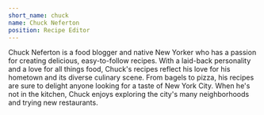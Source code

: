 ```yaml
---
short_name: chuck
name: Chuck Neferton
position: Recipe Editor
---
```

Chuck Neferton is a food blogger and native New Yorker who has a passion for creating delicious, easy-to-follow recipes. With a laid-back personality and a love for all things food, Chuck's recipes reflect his love for his hometown and its diverse culinary scene. From bagels to pizza, his recipes are sure to delight anyone looking for a taste of New York City. When he's not in the kitchen, Chuck enjoys exploring the city's many neighborhoods and trying new restaurants.